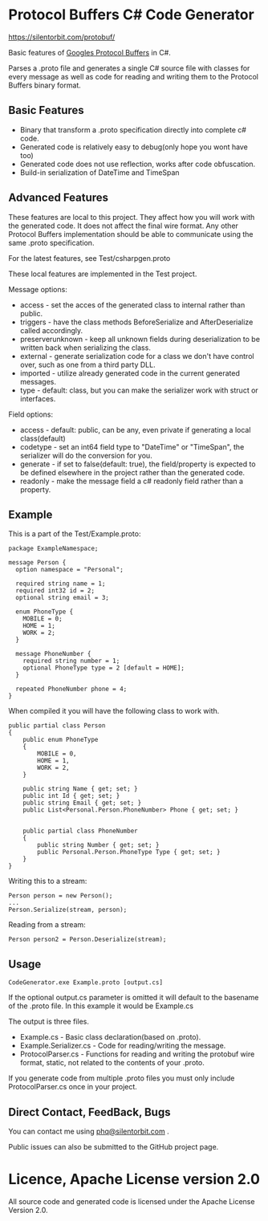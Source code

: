 # Protocol Buffers C# Code Generator

https://silentorbit.com/protobuf/

Basic features of [Googles Protocol Buffers](http://code.google.com/apis/protocolbuffers/docs/overview.html) in C#.

Parses a .proto file and generates a single C# source file
with classes for every message as well as code for
reading and writing them to the Protocol Buffers binary format.

## Basic Features

 * Binary that transform a .proto specification directly into complete c# code.
 * Generated code is relatively easy to debug(only hope you wont have too)
 * Generated code does not use reflection, works after code obfuscation.
 * Build-in serialization of DateTime and TimeSpan

## Advanced Features

These features are local to this project.
They affect how you will work with the generated code.
It does not affect the final wire format.
Any other Protocol Buffers implementation should be able to communicate using the same .proto specification.

For the latest features, see Test/csharpgen.proto

These local features are implemented in the Test project.

Message options:

 * access - set the acces of the generated class to internal rather than public.
 * triggers - have the class methods BeforeSerialize and AfterDeserialize called accordingly.
 * preserverunknown - keep all unknown fields during deserialization to be written back when serializing the class.
 * external - generate serialization code for a class we don't have control over, such as one from a third party DLL.
 * imported - utilize already generated code in the current generated messages.
 * type - default: class, but you can make the serializer work with struct or interfaces.

Field options:

 * access - default: public, can be any, even private if generating a local class(default)
 * codetype - set an int64 field type to "DateTime" or "TimeSpan", the serializer will do the conversion for you.
 * generate - if set to false(default: true), the field/property is expected to be defined elsewhere in the project rather than the generated code.
 * readonly - make the message field a c# readonly field rather than a property.

## Example

This is a part of the Test/Example.proto:

	package ExampleNamespace;
	
	message Person {
	  option namespace = "Personal";
	  
	  required string name = 1;
	  required int32 id = 2;
	  optional string email = 3;
	
	  enum PhoneType {
	    MOBILE = 0;
	    HOME = 1;
	    WORK = 2;
	  }
	
	  message PhoneNumber {
	    required string number = 1;
	    optional PhoneType type = 2 [default = HOME];
	  }
	
	  repeated PhoneNumber phone = 4;
	}

When compiled it you will have the following class to work with.

	public partial class Person
	{
		public enum PhoneType
		{
			MOBILE = 0,
			HOME = 1,
			WORK = 2,
		}
	
		public string Name { get; set; }
		public int Id { get; set; }
		public string Email { get; set; }
		public List<Personal.Person.PhoneNumber> Phone { get; set; }
	
	
		public partial class PhoneNumber
		{
			public string Number { get; set; }
			public Personal.Person.PhoneType Type { get; set; }
		}
	}

Writing this to a stream:

	Person person = new Person();
	...
	Person.Serialize(stream, person);

Reading from a stream:

	Person person2 = Person.Deserialize(stream);

## Usage

    CodeGenerator.exe Example.proto [output.cs]

If the optional output.cs parameter is omitted it will default to the basename of the .proto file.
In this example it would be Example.cs

The output is three files.

 * Example.cs - Basic class declaration(based on .proto).
 * Example.Serializer.cs - Code for reading/writing the message.
 * ProtocolParser.cs - Functions for reading and writing the protobuf wire format, static, not related to the contents of your .proto.

If you generate code from multiple .proto files you must only include ProtocolParser.cs once in your project.

## Direct Contact, FeedBack, Bugs

You can contact me using phq@silentorbit.com .

Public issues can also be submitted to the GitHub project page.

# Licence, Apache License version 2.0

All source code and generated code is licensed under the Apache License Version 2.0.

